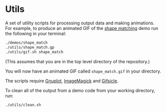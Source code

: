 # Utils

A set of utility scripts for processing output data and making animations.
For example, to produce an animated GIF of the
[shape matching](../demos/shape_match.cpp) demo run the following in your
terminal:

```bash
./demos/shape_match
./utils/shape_match.gp
./utils/gif.sh shape_match
```
(This assumes that you are in the top level directory of the repository.)

You will now have an animated GIF called `shape_match.gif` in your directory.

The scripts require [Gnuplot](http://gnuplot.sourceforge.net),
[ImageMagick](https://www.imagemagick.org/script/index.php)
and [Gifsicle](https://www.lcdf.org/gifsicle).

To clean all of the output from a demo code from your working directory, run:

```bash
./utils/clean.sh
```
